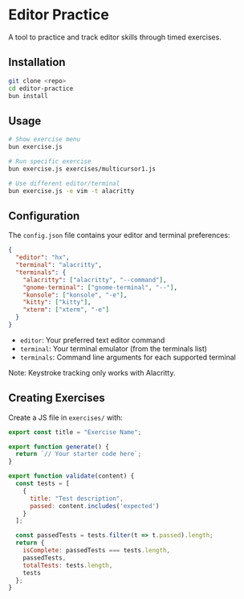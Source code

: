 # Editor Practice

A tool to practice and track editor skills through timed exercises.

## Installation
```bash
git clone <repo>
cd editor-practice
bun install
```

## Usage
```bash
# Show exercise menu
bun exercise.js

# Run specific exercise
bun exercise.js exercises/multicursor1.js

# Use different editor/terminal
bun exercise.js -e vim -t alacritty
```

## Configuration
The `config.json` file contains your editor and terminal preferences:
```json
{
  "editor": "hx",
  "terminal": "alacritty",
  "terminals": {
    "alacritty": ["alacritty", "--command"],
    "gnome-terminal": ["gnome-terminal", "--"],
    "konsole": ["konsole", "-e"],
    "kitty": ["kitty"],
    "xterm": ["xterm", "-e"]
  }
}
```

- `editor`: Your preferred text editor command
- `terminal`: Your terminal emulator (from the terminals list)
- `terminals`: Command line arguments for each supported terminal

Note: Keystroke tracking only works with Alacritty.

## Creating Exercises
Create a JS file in `exercises/` with:
```javascript
export const title = "Exercise Name";

export function generate() {
  return `// Your starter code here`;
}

export function validate(content) {
  const tests = [
    {
      title: "Test description",
      passed: content.includes('expected')
    }
  ];

  const passedTests = tests.filter(t => t.passed).length;
  return {
    isComplete: passedTests === tests.length,
    passedTests,
    totalTests: tests.length,
    tests
  };
}
